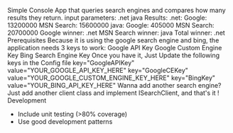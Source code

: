 Simple Console App that queries search engines and compares how many results they
return.
input parameters: .net java
Results:
.net: Google: 13200000 MSN Search: 15600000
java: Google: 405000 MSN Search: 20700000
Google winner: .net
MSN Search winner: java
Total winner: .net
Prerequisites
Because it is using the google search engine and bing, the application needs 3 keys to
work:
Google API Key
Google Custom Engine Key
Bing Search Engine Key
Once you have it, Just Update the following keys in the Config file
key="GoogleAPIKey" value="YOUR_GOOGLE_API_KEY_HERE"
key="GoogleCEKey" value="YOUR_GOOGLE_CUSTOM_ENGINE_KEY_HERE"
key="BingKey" value="YOUR_BING_API_KEY_HERE"
Wanna add another search engine?
Just add another client class and implement ISearchClient, and that's it !
Development
- Include unit testing (>80% coverage)
- Use good development patterns